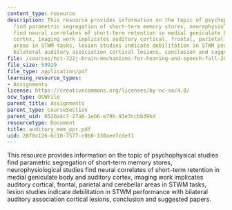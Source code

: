 ```yaml
---
content_type: resource
description: This resource provides information on the topic of psychophysical studies
  find parametric segregation of short-term memory stores, neurophysiological studies
  find neural correlates of short-term retention in medial geniculate body and auditory
  cortex, imaging work implicates auditory cortical, frontal, parietal and cerebellar
  areas in STWM tasks, lesion studies indicate debilitation in STWM performance with
  bilateral auditory association cortical lesions, conclusion and suggested papers.
file: /courses/hst-722j-brain-mechanisms-for-hearing-and-speech-fall-2005/28f8c1266c107577c0b0130aee7cdef1_auditory_mem_ppr.pdf
file_size: 59929
file_type: application/pdf
learning_resource_types:
- Assignments
license: https://creativecommons.org/licenses/by-nc-sa/4.0/
ocw_type: OCWFile
parent_title: Assignments
parent_type: CourseSection
parent_uid: 652ba4c7-27a6-1eb6-e79b-93e3ccbb39bd
resourcetype: Document
title: auditory_mem_ppr.pdf
uid: 28f8c126-6c10-7577-c0b0-130aee7cdef1
---
```

This resource provides information on the topic of psychophysical studies find parametric segregation of short-term memory stores, neurophysiological studies find neural correlates of short-term retention in medial geniculate body and auditory cortex, imaging work implicates auditory cortical, frontal, parietal and cerebellar areas in STWM tasks, lesion studies indicate debilitation in STWM performance with bilateral auditory association cortical lesions, conclusion and suggested papers.